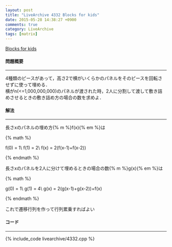```yaml
---
layout: post
title: "LiveArchive 4332 Blocks for kids"
date: 2015-05-28 14:38:27 +0900
comments: true
category: LiveArchive
tags: [matrix]
---
```


[Blocks for kids](https://icpcarchive.ecs.baylor.edu/index.php?option=com_onlinejudge&Itemid=8&category=307&page=show_problem&problem=2333)

#### 問題概要

****

4種類のピースがあって，高さ2で横がいくらかのパネルをそのピースを回転させずに使って埋める．  
横がn(<=1,000,000,000)のパネルが渡された時，2人に分割して渡して敷き詰めさせるときの敷き詰め方の場合の数を求めよ．  


#### 解法

****

長さxのパネルの埋め方{% m %}f(x){% em %}は

{% math %}

f(0) = 1\\
f(1) = 2\\
f(x) = 2(f(x-1)+f(x-2))

{% endmath %}

長さxのパネルを2人に分けて埋めるときの場合の数{% m %}g(x){% em %}は

{% math %}

g(0) = 1\\
g(1) = 4\\
g(x) = 2(g(x-1)+g(x-2))+f(x)

{% endmath %}

これで遷移行列を作って行列累乗すればよい

#### コード

****

{% include_code livearchive/4332.cpp %}
